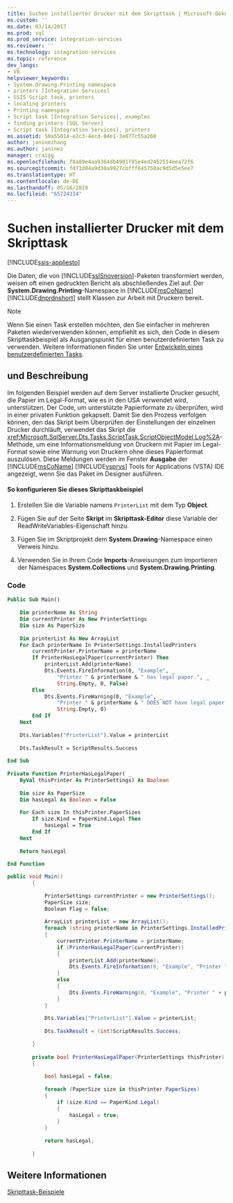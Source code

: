 ```yaml
---
title: Suchen installierter Drucker mit dem Skripttask | Microsoft-Dokumentation
ms.custom: ''
ms.date: 03/14/2017
ms.prod: sql
ms.prod_service: integration-services
ms.reviewer: ''
ms.technology: integration-services
ms.topic: reference
dev_langs:
- VB
helpviewer_keywords:
- System.Drawing.Printing namespace
- printers [Integration Services]
- SSIS Script task, printers
- locating printers
- Printing namespace
- Script task [Integration Services], examples
- finding printers [SQL Server]
- Script task [Integration Services], printers
ms.assetid: 50a55014-e2c3-4ecd-84e1-3e877c55a260
author: janinezhang
ms.author: janinez
manager: craigg
ms.openlocfilehash: f8a89e4aa9364db4901f85e4ed2452514eea72f6
ms.sourcegitcommit: fd71d04a9d30a9927cbfff645750ac9d5d5e5ee7
ms.translationtype: HT
ms.contentlocale: de-DE
ms.lasthandoff: 05/16/2019
ms.locfileid: "65724334"
---
```

# <a name="finding-installed-printers-with-the-script-task"></a>Suchen installierter Drucker mit dem Skripttask

[!INCLUDE[ssis-appliesto](../../includes/ssis-appliesto-ssvrpluslinux-asdb-asdw-xxx.md)]


  Die Daten, die von [!INCLUDE[ssISnoversion](../../includes/ssisnoversion-md.md)]-Paketen transformiert werden, weisen oft einen gedruckten Bericht als abschließendes Ziel auf. Der **System.Drawing.Printing**-Namespace in [!INCLUDE[msCoName](../../includes/msconame-md.md)] [!INCLUDE[dnprdnshort](../../includes/dnprdnshort-md.md)] stellt Klassen zur Arbeit mit Druckern bereit.  
  
> [!NOTE]  
>  Wenn Sie einen Task erstellen möchten, den Sie einfacher in mehreren Paketen wiederverwenden können, empfiehlt es sich, den Code in diesem Skripttaskbeispiel als Ausgangspunkt für einen benutzerdefinierten Task zu verwenden. Weitere Informationen finden Sie unter [Entwickeln eines benutzerdefinierten Tasks](../../integration-services/extending-packages-custom-objects/task/developing-a-custom-task.md).  
  
## <a name="description"></a>und Beschreibung  
 Im folgenden Beispiel werden auf dem Server installierte Drucker gesucht, die Papier im Legal-Format, wie es in den USA verwendet wird, unterstützen. Der Code, um unterstützte Papierformate zu überprüfen, wird in einer privaten Funktion gekapselt. Damit Sie den Prozess verfolgen können, den das Skript beim Überprüfen der Einstellungen der einzelnen Drucker durchläuft, verwendet das Skript die <xref:Microsoft.SqlServer.Dts.Tasks.ScriptTask.ScriptObjectModel.Log%2A>-Methode, um eine Informationsmeldung von Druckern mit Papier im Legal-Format sowie eine Warnung von Druckern ohne dieses Papierformat auszulösen. Diese Meldungen werden im Fenster **Ausgabe** der [!INCLUDE[msCoName](../../includes/msconame-md.md)] [!INCLUDE[vsprvs](../../includes/vsprvs-md.md)] Tools for Applications (VSTA) IDE angezeigt, wenn Sie das Paket im Designer ausführen.  
  
#### <a name="to-configure-this-script-task-example"></a>So konfigurieren Sie dieses Skripttaskbeispiel  
  
1.  Erstellen Sie die Variable namens `PrinterList` mit dem Typ **Object**.  
  
2.  Fügen Sie auf der Seite **Skript** im **Skripttask-Editor** diese Variable der ReadWriteVariables-Eigenschaft hinzu.  
  
3.  Fügen Sie im Skriptprojekt dem **System.Drawing**-Namespace einen Verweis hinzu.  
  
4.  Verwenden Sie in Ihrem Code **Imports**-Anweisungen zum Importieren der Namespaces **System.Collections** und **System.Drawing.Printing**.  
  
### <a name="code"></a>Code  
  
```vb  
Public Sub Main()  
  
    Dim printerName As String  
    Dim currentPrinter As New PrinterSettings  
    Dim size As PaperSize  
  
    Dim printerList As New ArrayList  
    For Each printerName In PrinterSettings.InstalledPrinters  
        currentPrinter.PrinterName = printerName  
        If PrinterHasLegalPaper(currentPrinter) Then  
            printerList.Add(printerName)  
            Dts.Events.FireInformation(0, "Example", _  
                "Printer " & printerName & " has legal paper.", _  
                String.Empty, 0, False)  
        Else  
            Dts.Events.FireWarning(0, "Example", _  
                "Printer " & printerName & " DOES NOT have legal paper.", _  
                String.Empty, 0)  
        End If  
    Next  
  
    Dts.Variables("PrinterList").Value = printerList  
  
    Dts.TaskResult = ScriptResults.Success  
  
End Sub  
  
Private Function PrinterHasLegalPaper( _  
    ByVal thisPrinter As PrinterSettings) As Boolean  
  
    Dim size As PaperSize  
    Dim hasLegal As Boolean = False  
  
    For Each size In thisPrinter.PaperSizes  
        If size.Kind = PaperKind.Legal Then  
            hasLegal = True  
        End If  
    Next  
  
    Return hasLegal  
  
End Function  
```  
  
```csharp  
public void Main()  
        {  
  
            PrinterSettings currentPrinter = new PrinterSettings();  
            PaperSize size;  
            Boolean Flag = false;  
  
            ArrayList printerList = new ArrayList();  
            foreach (string printerName in PrinterSettings.InstalledPrinters)  
            {  
                currentPrinter.PrinterName = printerName;  
                if (PrinterHasLegalPaper(currentPrinter))  
                {  
                    printerList.Add(printerName);  
                    Dts.Events.FireInformation(0, "Example", "Printer " + printerName + " has legal paper.", String.Empty, 0, ref Flag);  
                }  
                else  
                {  
                    Dts.Events.FireWarning(0, "Example", "Printer " + printerName + " DOES NOT have legal paper.", String.Empty, 0);  
                }  
            }  
  
            Dts.Variables["PrinterList"].Value = printerList;  
  
            Dts.TaskResult = (int)ScriptResults.Success;  
  
        }  
  
        private bool PrinterHasLegalPaper(PrinterSettings thisPrinter)  
        {  
  
            bool hasLegal = false;  
  
            foreach (PaperSize size in thisPrinter.PaperSizes)  
            {  
                if (size.Kind == PaperKind.Legal)  
                {  
                    hasLegal = true;  
                }  
            }  
  
            return hasLegal;  
  
        }  
```  
  
## <a name="see-also"></a>Weitere Informationen  
 [Skripttask-Beispiele](../../integration-services/extending-packages-scripting-task-examples/script-task-examples.md)  
  
  
